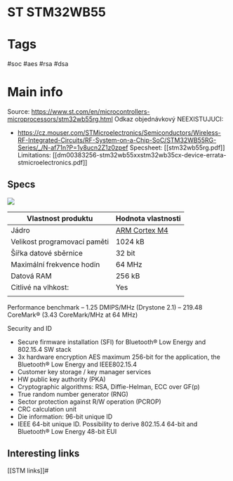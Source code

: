 # ST STM32WB55

# Tags
#soc #aes #rsa #dsa

# Main info
Source: https://www.st.com/en/microcontrollers-microprocessors/stm32wb55rg.html
Odkaz objednávkový NEEXISTUJUCI: 
- https://cz.mouser.com/STMicroelectronics/Semiconductors/Wireless-RF-Integrated-Circuits/RF-System-on-a-Chip-SoC/STM32WB55RG-Series/_/N-af71n?P=1y8ucn2Z1z0zpef
Specsheet: [[stm32wb55rg.pdf]]
Limitations: [[dm00383256-stm32wb55xxstm32wb35cx-device-errata-stmicroelectronics.pdf]]
## Specs
![](https://www.st.com/content/ccc/fragment/product_related/rpn_information/product_circuit_diagram/group0/db/f6/37/56/14/a4/4c/ec/bd_stm32wbx5_256k/files/bd_stm32wbx5_256k.jpg/_jcr_content/translations/en.bd_stm32wbx5_256k.jpg)

| Vlastnost produktu           | Hodnota vlastnosti                                                                                                                                                       |
| ---------------------------- | ------------------------------------------------------------------------------------------------------------------------------------------------------------------------ |
| Jádro                        | [ARM Cortex M4](https://cz.mouser.com/Semiconductors/Embedded-Processors-Controllers/Microcontrollers-MCU/ARM-Microcontrollers-MCU/ARM-Cortex-M4-Core/_/N-a85pcZ1yztkji) |
| Velikost programovací paměti | 1024 kB                                                                                                                                                                     |
| Šířka datové sběrnice        | 32 bit                                                                                                                                                                   |
| Maximální frekvence hodin    | 64 MHz                                                                                                                                                                  |
| Datová RAM                   | 256 kB                                                                                                                                                                   |
| Citlivé na vlhkost:          | Yes                                                                                                                                                                      |
|                              |                                                                                                                                                                          |

Performance benchmark – 1.25 DMIPS/MHz (Drystone 2.1) – 219.48 CoreMark® (3.43 CoreMark/MHz at 64 MHz)

Security and ID
-   Secure firmware installation (SFI) for Bluetooth® Low Energy and 802.15.4 SW stack
-   3x hardware encryption AES maximum 256-bit for the application, the Bluetooth® Low Energy and IEEE802.15.4
-   Customer key storage / key manager services
-   HW public key authority (PKA)
-   Cryptographic algorithms: RSA, Diffie-Helman, ECC over GF(p)
-   True random number generator (RNG)
-   Sector protection against R/W operation (PCROP)
-   CRC calculation unit
-   Die information: 96-bit unique ID
-   IEEE 64-bit unique ID. Possibility to derive 802.15.4 64-bit and Bluetooth® Low Energy 48-bit EUI

## Interesting links
[[STM links]]#